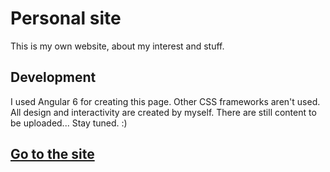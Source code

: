 # Personal site

This is my own website, about my interest and stuff.

## Development

I used Angular 6 for creating this page. Other CSS frameworks aren't used. All design and interactivity are created by myself.
There are still content to be uploaded... Stay tuned. :)

## [Go to the site](https://matheb.github.io/mathebogi/)

